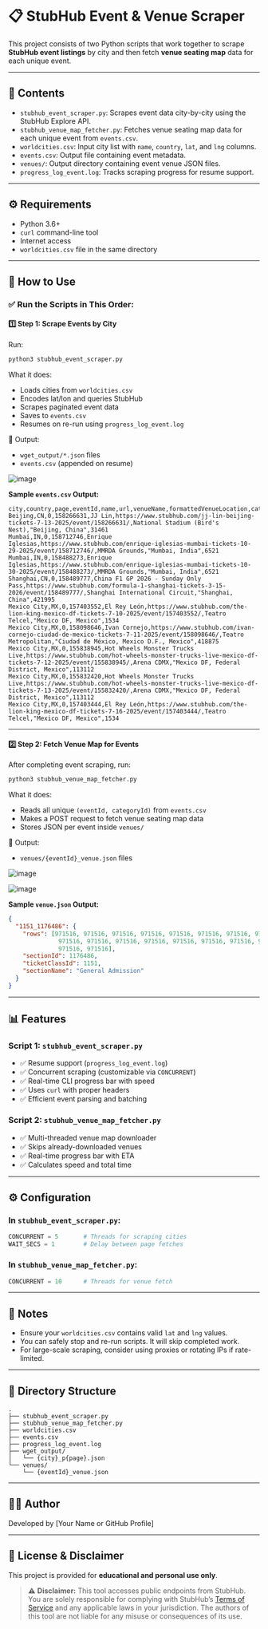 # 📋 StubHub Event & Venue Scraper

This project consists of two Python scripts that work together to scrape **StubHub event listings** by city and then fetch **venue seating map** data for each unique event.

---

## 📁 Contents

* `stubhub_event_scraper.py`: Scrapes event data city-by-city using the StubHub Explore API.
* `stubhub_venue_map_fetcher.py`: Fetches venue seating map data for each unique event from `events.csv`.
* `worldcities.csv`: Input city list with `name`, `country`, `lat`, and `lng` columns.
* `events.csv`: Output file containing event metadata.
* `venues/`: Output directory containing event venue JSON files.
* `progress_log_event.log`: Tracks scraping progress for resume support.

---

## ⚙️ Requirements

* Python 3.6+
* `curl` command-line tool
* Internet access
* `worldcities.csv` file in the same directory

---

## 🚀 How to Use

### ✅ Run the Scripts in This Order:

#### 1️⃣ Step 1: Scrape Events by City

Run:

```bash
python3 stubhub_event_scraper.py
```

What it does:

* Loads cities from `worldcities.csv`
* Encodes lat/lon and queries StubHub
* Scrapes paginated event data
* Saves to `events.csv`
* Resumes on re-run using `progress_log_event.log`

📆 Output:

* `wget_output/*.json` files
* `events.csv` (appended on resume)

![image](https://github.com/user-attachments/assets/2367c454-f017-42b0-ac76-0c19a7acf36d)




**Sample `events.csv` Output:**

```
city,country,page,eventId,name,url,venueName,formattedVenueLocation,categoryId
Beijing,CN,0,158266631,JJ Lin,https://www.stubhub.com/jj-lin-beijing-tickets-7-13-2025/event/158266631/,National Stadium (Bird's Nest),"Beijing, China",31461
Mumbai,IN,0,158712746,Enrique Iglesias,https://www.stubhub.com/enrique-iglesias-mumbai-tickets-10-29-2025/event/158712746/,MMRDA Grounds,"Mumbai, India",6521
Mumbai,IN,0,158488273,Enrique Iglesias,https://www.stubhub.com/enrique-iglesias-mumbai-tickets-10-30-2025/event/158488273/,MMRDA Grounds,"Mumbai, India",6521
Shanghai,CN,0,158489777,China F1 GP 2026 - Sunday Only Pass,https://www.stubhub.com/formula-1-shanghai-tickets-3-15-2026/event/158489777/,Shanghai International Circuit,"Shanghai, China",421995
Mexico City,MX,0,157403552,El Rey León,https://www.stubhub.com/the-lion-king-mexico-df-tickets-7-10-2025/event/157403552/,Teatro Telcel,"Mexico DF, Mexico",1534
Mexico City,MX,0,158098646,Ivan Cornejo,https://www.stubhub.com/ivan-cornejo-ciudad-de-mexico-tickets-7-11-2025/event/158098646/,Teatro Metropolitan,"Ciudad de México, Mexico D.F., Mexico",418875
Mexico City,MX,0,155838945,Hot Wheels Monster Trucks Live,https://www.stubhub.com/hot-wheels-monster-trucks-live-mexico-df-tickets-7-12-2025/event/155838945/,Arena CDMX,"Mexico DF, Federal District, Mexico",113112
Mexico City,MX,0,155832420,Hot Wheels Monster Trucks Live,https://www.stubhub.com/hot-wheels-monster-trucks-live-mexico-df-tickets-7-13-2025/event/155832420/,Arena CDMX,"Mexico DF, Federal District, Mexico",113112
Mexico City,MX,0,157403444,El Rey León,https://www.stubhub.com/the-lion-king-mexico-df-tickets-7-16-2025/event/157403444/,Teatro Telcel,"Mexico DF, Mexico",1534
```

---

#### 2️⃣ Step 2: Fetch Venue Map for Events

After completing event scraping, run:

```bash
python3 stubhub_venue_map_fetcher.py
```

What it does:

* Reads all unique `(eventId, categoryId)` from `events.csv`
* Makes a POST request to fetch venue seating map data
* Stores JSON per event inside `venues/`

📆 Output:

* `venues/{eventId}_venue.json` files


![image](https://github.com/user-attachments/assets/3bd03edf-520c-4fc9-b26d-4d52369a9973)

![image](https://github.com/user-attachments/assets/4aeb9589-0445-4d4e-bdad-7acca409c812)

**Sample `venue.json` Output:**

```json
{
  "1151_1176486": {
    "rows": [971516, 971516, 971516, 971516, 971516, 971516, 971516, 971516, 971516, 971516,
              971516, 971516, 971516, 971516, 971516, 971516, 971516, 971516, 971516, 971516,
              971516, 971516],
    "sectionId": 1176486,
    "ticketClassId": 1151,
    "sectionName": "General Admission"
  }
}
```

---

## 📊 Features

### Script 1: `stubhub_event_scraper.py`

* ✅ Resume support (`progress_log_event.log`)
* ✅ Concurrent scraping (customizable via `CONCURRENT`)
* ✅ Real-time CLI progress bar with speed
* ✅ Uses `curl` with proper headers
* ✅ Efficient event parsing and batching

### Script 2: `stubhub_venue_map_fetcher.py`

* ✅ Multi-threaded venue map downloader
* ✅ Skips already-downloaded venues
* ✅ Real-time progress bar with ETA
* ✅ Calculates speed and total time

---

## ⚙️ Configuration

### In `stubhub_event_scraper.py`:

```python
CONCURRENT = 5       # Threads for scraping cities
WAIT_SECS = 1        # Delay between page fetches
```

### In `stubhub_venue_map_fetcher.py`:

```python
CONCURRENT = 10      # Threads for venue fetch
```

---

## 📌 Notes

* Ensure your `worldcities.csv` contains valid `lat` and `lng` values.
* You can safely stop and re-run scripts. It will skip completed work.
* For large-scale scraping, consider using proxies or rotating IPs if rate-limited.

---

## 📂 Directory Structure

```
.
├── stubhub_event_scraper.py
├── stubhub_venue_map_fetcher.py
├── worldcities.csv
├── events.csv
├── progress_log_event.log
├── wget_output/
│   └── {city}_p{page}.json
└── venues/
    └── {eventId}_venue.json
```

---

## 🧑‍💻 Author

Developed by \[Your Name or GitHub Profile]

---

## 📄 License & Disclaimer

This project is provided for **educational and personal use only**.

> ⚠️ **Disclaimer:** This tool accesses public endpoints from StubHub. You are solely responsible for complying with StubHub’s [Terms of Service](https://www.stubhub.com/legal/) and any applicable laws in your jurisdiction. The authors of this tool are not liable for any misuse or consequences of its use.
